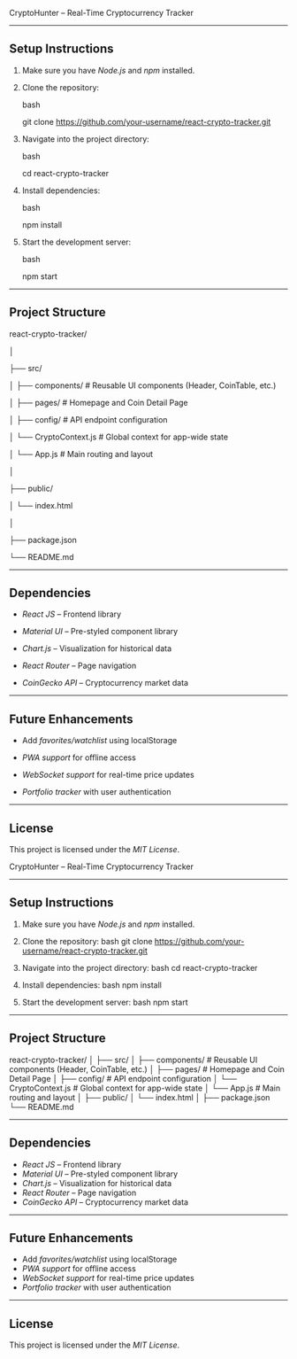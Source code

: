 CryptoHunter – Real-Time Cryptocurrency Tracker





---



##  Setup Instructions



1. Make sure you have *Node.js* and *npm* installed.

2. Clone the repository:

   bash

   git clone https://github.com/your-username/react-crypto-tracker.git

   

3. Navigate into the project directory:

   bash

   cd react-crypto-tracker

   

4. Install dependencies:

   bash

   npm install

   

5. Start the development server:

   bash

   npm start

   



---



##  Project Structure





react-crypto-tracker/

│

├── src/

│   ├── components/        # Reusable UI components (Header, CoinTable, etc.)

│   ├── pages/             # Homepage and Coin Detail Page

│   ├── config/            # API endpoint configuration

│   └── CryptoContext.js   # Global context for app-wide state

│   └── App.js             # Main routing and layout

│

├── public/

│   └── index.html

│

├── package.json

└── README.md





---



##  Dependencies



- *React JS* – Frontend library

- *Material UI* – Pre-styled component library

- *Chart.js* – Visualization for historical data

- *React Router* – Page navigation

- *CoinGecko API* – Cryptocurrency market data



---



##  Future Enhancements



- Add *favorites/watchlist* using localStorage

- *PWA support* for offline access

- *WebSocket support* for real-time price updates

- *Portfolio tracker* with user authentication



---



##  License



This project is licensed under the *MIT License*.

 CryptoHunter – Real-Time Cryptocurrency Tracker


---

##  Setup Instructions

1. Make sure you have *Node.js* and *npm* installed.
2. Clone the repository:
   bash
   git clone https://github.com/your-username/react-crypto-tracker.git
   
3. Navigate into the project directory:
   bash
   cd react-crypto-tracker
   
4. Install dependencies:
   bash
   npm install
   
5. Start the development server:
   bash
   npm start
   

---

##  Project Structure


react-crypto-tracker/
│
├── src/
│   ├── components/        # Reusable UI components (Header, CoinTable, etc.)
│   ├── pages/             # Homepage and Coin Detail Page
│   ├── config/            # API endpoint configuration
│   └── CryptoContext.js   # Global context for app-wide state
│   └── App.js             # Main routing and layout
│
├── public/
│   └── index.html
│
├── package.json
└── README.md


---

##  Dependencies

- *React JS* – Frontend library
- *Material UI* – Pre-styled component library
- *Chart.js* – Visualization for historical data
- *React Router* – Page navigation
- *CoinGecko API* – Cryptocurrency market data

---

##  Future Enhancements

- Add *favorites/watchlist* using localStorage
- *PWA support* for offline access
- *WebSocket support* for real-time price updates
- *Portfolio tracker* with user authentication

---

##  License

This project is licensed under the *MIT License*.
